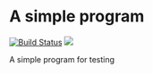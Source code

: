 # A simple program

[![Build Status](https://travis-ci.com/rutgervandeelen/simple.svg?branch=master)](https://travis-ci.com/rutgervandeelen/simple)
[![](https://tokei.rs/b1/github/rutgervandeelen/simple)](https://github.com/Aaronepower/tokei)

A simple program for testing
